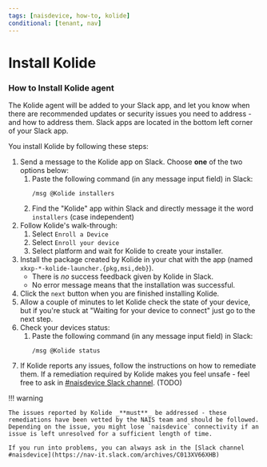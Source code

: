 ```yaml
---
tags: [naisdevice, how-to, kolide]
conditional: [tenant, nav]
---
```


# Install Kolide

### How to Install Kolide agent

The Kolide agent will be added to your Slack app, and let you know when there are recommended updates or security issues you need to address - and how to address them. Slack apps are located in the bottom left corner of your Slack app.

You install Kolide by following these steps:

1. Send a message to the Kolide app on Slack. Choose **one** of the two options below:
    1. Paste the following command (in any message input field) in Slack:
       ```
       /msg @Kolide installers
       ```
    2. Find the "Kolide" app within Slack and directly message it the word `installers` (case independent)
2. Follow Kolide's walk-through:
    1. Select `Enroll a Device`
    2. Select `Enroll your device`
    3. Select platform and wait for Kolide to create your installer.
3. Install the package created by Kolide in your chat with the app (named `xkxp-*-kolide-launcher.{pkg,msi,deb}`).
    - There is _no_ success feedback given by Kolide in Slack.
    - No error message means that the installation was successful.
4. Click the `next` button when you are finished installing Kolide.
5. Allow a couple of minutes to let Kolide check the state of your device, but if you're stuck at "Waiting for your device to connect" just go to the next step.
6. Check your devices status:
    1. Paste the following command (in any message input field) in Slack:
       ```
       /msg @Kolide status
       ```
7. If Kolide reports any issues, follow the instructions on how to remediate them. If a remediation required by Kolide makes you feel unsafe - feel free to ask in [#naisdevice Slack channel](https://nav-it.slack.com/archives/C013XV66XHB). (TODO)

!!! warning

    The issues reported by Kolide _**must**_ be addressed - these remediations have been vetted by the NAIS team and should be followed. Depending on the issue, you might lose `naisdevice` connectivity if an issue is left unresolved for a sufficient length of time.

    If you run into problems, you can always ask in the [Slack channel #naisdevice](https://nav-it.slack.com/archives/C013XV66XHB)
